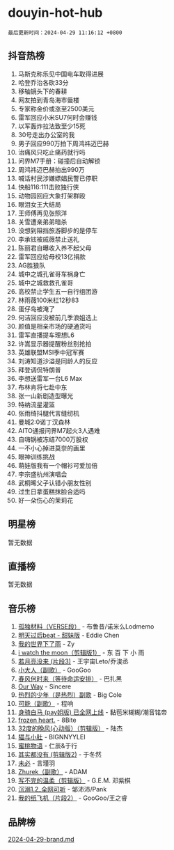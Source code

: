 # douyin-hot-hub

`最后更新时间：2024-04-29 11:16:12 +0800`

## 抖音热榜

1. 马斯克称乐见中国电车取得进展
1. 哈登乔治各砍33分
1. 移轴镜头下的春耕
1. 网友拍到青岛海市蜃楼
1. 专家称金价或涨至2500美元
1. 雷军回应小米SU7何时会赚钱
1. 以军轰炸拉法致至少15死
1. 30号走出办公室的我
1. 男子回应990万拍下周鸿祎迈巴赫
1. 治痛风只吃止痛药就行吗
1. 问界M7手册：碰撞后自动解锁
1. 周鸿祎迈巴赫拍出990万
1. 喊话村民涉嫌嫖娼民警已停职
1. 快船116:111击败独行侠
1. 动物园回应大象打架群殴
1. 眼泪女王大结局
1. 王师傅再见张照洋
1. 关雪遭亲弟弟暗杀
1. 没想到阻挡旅游脚步的是停车
1. 李承铉被戚薇禁止送礼
1. 陈丽君自曝收入养不起父母
1. 雷军回应给母校13亿捐款
1. AG胜狼队
1. 城中之城孔雀哥车祸身亡
1. 城中之城救救孔雀哥
1. 高校禁止学生五一自行组团游
1. 林雨薇100米栏12秒83
1. 蛋仔岛被淹了
1. 何洁回应没被前几季浪姐选上
1. 颜值是相亲市场的硬通货吗
1. 雷军直播提车理想L6
1. 许嵩显示器提醒粉丝别抢拍
1. 英雄联盟MSI季中冠军赛
1. 刘涛知道沙溢是同龄人的反应
1. 拜登调侃特朗普
1. 李想送雷军一台L6 Max
1. 布林肯将七赴中东
1. 张一山新剧造型曝光
1. 特纳流星灌篮
1. 张雨绮抖腿代言缝纫机
1. 曼城2:0诺丁汉森林
1. AITO通报问界M7起火3人遇难
1. 自嗨锅被冻结7000万股权
1. 一不小心掉进莫奈的画里
1. 眼神训练挑战
1. 萌娃版我有一个帽衫可爱加倍
1. 李宗盛杭州演唱会
1. 武桐晞父子认错小朋友性别
1. 过生日拿蛋糕抹脸合适吗
1. 好一朵伤心的茉莉花

## 明星榜

暂无数据

## 直播榜

暂无数据

## 音乐榜

1. [孤独材料（VERSE段）](https://sf3-cdn-tos.douyinstatic.com/obj/tos-cn-ve-2774/ocX7glDNHYlwFeYrGQfBZoThtvPWy8tCCEBGKQ) - 布鲁昔/诺米么Lodmemo
1. [明天过后beat - 甜妹版](https://sf3-cdn-tos.douyinstatic.com/obj/tos-cn-ve-2774/osMLYeeoMm04CZyaI91XUDF8OzLRLgePKALGHI) - Eddie Chen
1. [我的世界下了雨](https://sf3-cdn-tos.douyinstatic.com/obj/tos-cn-ve-2774/o85sBiwXIByH9bWIMAEEOoiQ1o1m9Afn15BspE) - Zy
1. [i watch the moon（剪辑版1）](https://sf5-hl-cdn-tos.douyinstatic.com/obj/tos-cn-ve-2774/o0I9mSChzHZANMJIEBfkCQzzg6N5WAcVtqft9P) - 东 百 下 小 雨
1. [若月亮没来 (片段3)](https://sf5-hl-cdn-tos.douyinstatic.com/obj/tos-cn-ve-2774/okfyEUsGW1B1ovJi5JiN9IjvAT2lMwA054GoEB) - 王宇宙Leto/乔浚丞
1. [小大人（副歌）](https://sf5-hl-cdn-tos.douyinstatic.com/obj/tos-cn-ve-2774/oIhaDwehWhLFsVIG7QIICLLazDNGJAGg5geeb4) - GooGoo
1. [春风何时来（等待命运安排）](https://sf3-cdn-tos.douyinstatic.com/obj/tos-cn-ve-2774/oICBNbD3gelMfB4WgiD1KI2jQtXZE2FgHLwtsl) - 巴扎黑
1. [Our Way](https://sf3-cdn-tos.douyinstatic.com/obj/tos-cn-ve-2774/o8tPEkQgQNCe0DPeFwZzYrbqLlnzBBrYidWkEZ) - Sincere
1. [热烈的少年（是热烈）副歌](https://sf3-cdn-tos.douyinstatic.com/obj/tos-cn-ve-2774/owVNI0CLDAUMtSz6TEYvfFBFL4UDFFhLfgK8fa) - Big Cole
1. [可能（副歌）](https://sf6-cdn-tos.douyinstatic.com/obj/tos-cn-ve-2774/cde1731888894259b333569393c2fb51) - 程响
1. [身骑白马 (pay姐版) 已全网上线](https://sf27-cdn-tos.douyinstatic.com/obj/tos-cn-ve-2774/oQLO5ZgLsFkaDhdIIveF2zUCgfweY0gWaH4AQG) - 黏苞米糊糊/潮音铭帝
1. [frozen heart.](https://sf6-cdn-tos.douyinstatic.com/obj/tos-cn-ve-2774/oIIWJfyjIACZA9zQMtnJ6hQQhFC4vhCupoRBsO) - 8Bite
1. [32度的晚风(心动版）（剪辑版）](https://sf3-cdn-tos.douyinstatic.com/obj/tos-cn-ve-2774/owNyabsyWdzUulxhoJfK8IBXgp0UMQAHpvGh2B) - 陆杰
1. [猫与小肚](https://sf5-hl-cdn-tos.douyinstatic.com/obj/tos-cn-ve-2774/osZeoClMECgK8DYl6VebABgbchEtPYQjZEnRtd) - BIGNNYYLEI
1. [蜜桃物语](https://sf5-hl-cdn-tos.douyinstatic.com/obj/tos-cn-ve-2774/oIhOSCZtIACtYU4XQkngiW9kCBfVD1Fz9IYeqL) - 仁辰&于行
1. [其实都没有 (剪辑版2)](https://sf3-cdn-tos.douyinstatic.com/obj/tos-cn-ve-2774/oEBNQenHZtBhxYjGgUDQk0BCHTigQafgFlbQ7k) - 于冬然
1. [未必](https://sf3-cdn-tos.douyinstatic.com/obj/tos-cn-ve-2774/ogntQMFnKQDZUgTCYuJgfLEtleYZZFxBQqhhFB) - 言瑾羽
1. [Zhurek（副歌）](https://sf5-hl-cdn-tos.douyinstatic.com/obj/tos-cn-ve-2774/ooQm8FBZQDlf0btEYgVpCcSCQfrdJGBEKZYBGS) - ADAM
1. [写不完的温柔（剪辑版）](https://sf3-cdn-tos.douyinstatic.com/obj/tos-cn-ve-2774/oYBzzZQJ233GfwkemJJffAIWgeIYrjZfWhHTcG) - G.E.M. 邓紫棋
1. [沉溺1.2_全网可听](https://sf5-hl-cdn-tos.douyinstatic.com/obj/tos-cn-ve-2774/ok2QoiBqsWAX9McZmWiI9gAB0EzwD4Xj6yfmtH) - 邹沛沛/Pank
1. [我的纸飞机（片段2）](https://sf5-hl-cdn-tos.douyinstatic.com/obj/tos-cn-ve-2774/oM2ZrKcg2CD5AeRB2gkeXOFB1IxAGJdZPazYHf) - GooGoo/王之睿

## 品牌榜

[2024-04-29-brand.md](2024-04-29-brand.md)
